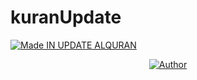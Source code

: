 # kuranUpdate

<p align="left">
<a href="#"><img title="Made IN UPDATE ALQURAN" src="https://img.shields.io/badge/MADE%20IN-UPDATE ALQURAN-green?colorA=%23ff0000&colorB=%23017e40&style=for-the-badge"></a>
<p align="center">
<a href="https://github.com/htr-tech"><img title="Author" src="https://img.shields.io/badge/Author-MR.GAMING-red.svg?style=for-the-badge&logo=github"></a>
